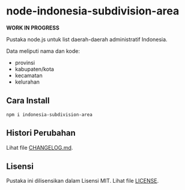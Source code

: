# node-indonesia-subdivision-area

**WORK IN PROGRESS**

Pustaka node.js untuk list daerah-daerah administratif Indonesia.

Data meliputi nama dan kode:
* provinsi
* kabupaten/kota
* kecamatan
* kelurahan

## Cara Install
```
npm i indonesia-subdivision-area
``` 

## Histori Perubahan
Lihat file [CHANGELOG.md](CHANGELOG.md).

## Lisensi
Pustaka ini dilisensikan dalam Lisensi MIT. Lihat file [LICENSE](LICENSE).
